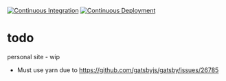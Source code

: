 
[![Continuous Integration](https://github.com/MatthewZito/zito.dev/actions/workflows/ci.yml/badge.svg)](https://github.com/MatthewZito/zito.dev/actions/workflows/ci.yml)
[![Continuous Deployment](https://github.com/MatthewZito/zito.dev/actions/workflows/cd.yml/badge.svg)](https://github.com/MatthewZito/zito.dev/actions/workflows/cd.yml)

# todo

personal site - wip

- Must use yarn due to <https://github.com/gatsbyjs/gatsby/issues/26785>
